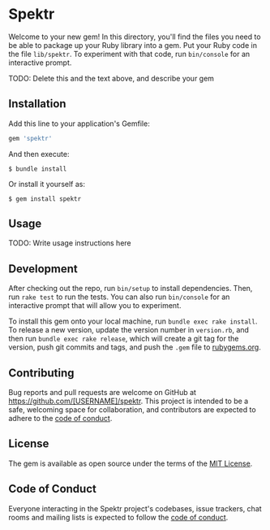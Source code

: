 # Spektr

Welcome to your new gem! In this directory, you'll find the files you need to be able to package up your Ruby library into a gem. Put your Ruby code in the file `lib/spektr`. To experiment with that code, run `bin/console` for an interactive prompt.

TODO: Delete this and the text above, and describe your gem

## Installation

Add this line to your application's Gemfile:

```ruby
gem 'spektr'
```

And then execute:

    $ bundle install

Or install it yourself as:

    $ gem install spektr

## Usage

TODO: Write usage instructions here

## Development

After checking out the repo, run `bin/setup` to install dependencies. Then, run `rake test` to run the tests. You can also run `bin/console` for an interactive prompt that will allow you to experiment.

To install this gem onto your local machine, run `bundle exec rake install`. To release a new version, update the version number in `version.rb`, and then run `bundle exec rake release`, which will create a git tag for the version, push git commits and tags, and push the `.gem` file to [rubygems.org](https://rubygems.org).

## Contributing

Bug reports and pull requests are welcome on GitHub at https://github.com/[USERNAME]/spektr. This project is intended to be a safe, welcoming space for collaboration, and contributors are expected to adhere to the [code of conduct](https://github.com/[USERNAME]/spektr/blob/master/CODE_OF_CONDUCT.md).


## License

The gem is available as open source under the terms of the [MIT License](https://opensource.org/licenses/MIT).

## Code of Conduct

Everyone interacting in the Spektr project's codebases, issue trackers, chat rooms and mailing lists is expected to follow the [code of conduct](https://github.com/[USERNAME]/spektr/blob/master/CODE_OF_CONDUCT.md).
